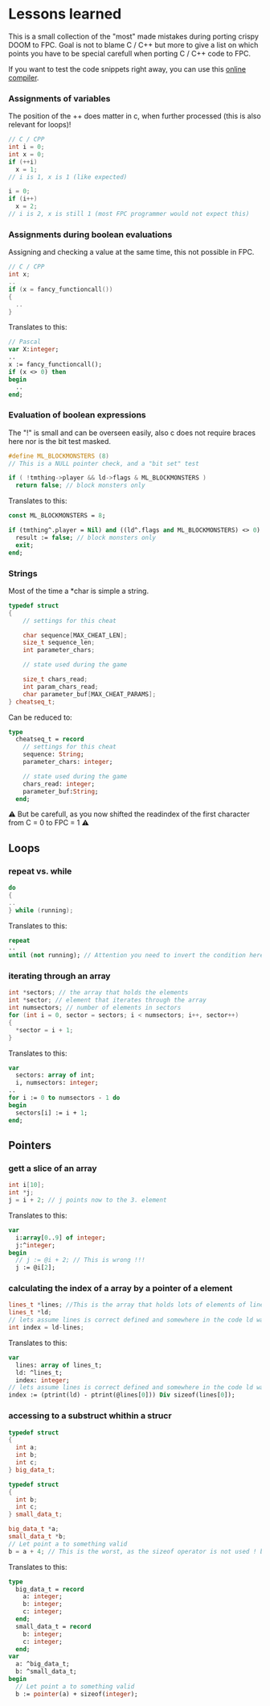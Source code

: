 # Lessons learned

This is a small collection of the "most" made mistakes during porting crispy DOOM to FPC. Goal is not to blame C / C++ but more to give a list on which points you have to be special carefull when porting C / C++ code to FPC.

If you want to test the code snippets right away, you can use this [online compiler](https://www.onlinegdb.com/online_c_compiler).

### Assignments of variables

The position of the ++ does matter in c, when further processed (this is also relevant for loops)!

```cpp
// C / CPP
int i = 0;
int x = 0;
if (++i)
  x = 1; 
// i is 1, x is 1 (like expected)

i = 0;
if (i++)
  x = 2; 
// i is 2, x is still 1 (most FPC programmer would not expect this)
```

### Assignments during boolean evaluations

Assigning and checking a value at the same time, this not possible in FPC.
```cpp
// C / CPP
int x;
..
if (x = fancy_functioncall())
{
  ..
}
```
Translates to this:

```pascal
// Pascal
var X:integer;
..
x := fancy_functioncall();
if (x <> 0) then 
begin
  ..
end;
```

### Evaluation of boolean expressions

The "!" is small and can be overseen easily, also c does not require braces here nor is the bit test masked.

```cpp
#define ML_BLOCKMONSTERS (8)
// This is a NULL pointer check, and a "bit set" test

if ( !tmthing->player && ld->flags & ML_BLOCKMONSTERS )
  return false; // block monsters only
```    

Translates to this:

```pascal
const ML_BLOCKMONSTERS = 8;

if (tmthing^.player = Nil) and ((ld^.flags and ML_BLOCKMONSTERS) <> 0) then begin
  result := false; // block monsters only
  exit;
end;
```

### Strings

Most of the time a *char is simple a string.

```cpp
typedef struct
{
    // settings for this cheat

    char sequence[MAX_CHEAT_LEN];
    size_t sequence_len;
    int parameter_chars;

    // state used during the game

    size_t chars_read;
    int param_chars_read;
    char parameter_buf[MAX_CHEAT_PARAMS];
} cheatseq_t;
``` 
Can be reduced to:

```pascal
type 
  cheatseq_t = record
    // settings for this cheat
    sequence: String;
    parameter_chars: integer;

    // state used during the game
    chars_read: integer; 
    parameter_buf:String;
  end;
``` 
⚠️ But be carefull, as you now shifted the readindex of the first character from C = 0 to FPC = 1 ⚠️

## Loops

### repeat vs. while
```cpp
do
{
..
} while (running);
```
Translates to this:

```pascal
repeat
..
until (not running); // Attention you need to invert the condition here!
```

### iterating through an array

```cpp
int *sectors; // the array that holds the elements
int *sector; // element that iterates through the array
int numsectors; // number of elements in sectors
for (int i = 0, sector = sectors; i < numsectors; i++, sector++)
{
  *sector = i + 1;
}
```

Translates to this:

```pascal
var
  sectors: array of int;
  i, numsectors: integer;
..
for i := 0 to numsectors - 1 do 
begin
  sectors[i] := i + 1;
end;
```

## Pointers

### gett a slice of an array

```cpp
int i[10];
int *j;
j = i + 2; // j points now to the 3. element
```

Translates to this:

```pascal
var
  i:array[0..9] of integer;
  j:^integer;
begin
  // j := @i + 2; // This is wrong !!!
  j := @i[2];
```

### calculating the index of a array by a pointer of a element

```cpp
lines_t *lines; //This is the array that holds lots of elements of lines_t
lines_t *ld;
// lets assume lines is correct defined and somewhere in the code ld was set to one of its elements
int index = ld-lines;
```
Translates to this:

```pascal
var
  lines: array of lines_t;
  ld: ^lines_t;
  index: integer;
// lets assume lines is correct defined and somewhere in the code ld was set to one of its elements
index := (ptrint(ld) - ptrint(@lines[0])) Div sizeof(lines[0]);
```
### accessing to a substruct whithin a strucr

```cpp
typedef struct
{
  int a;
  int b;
  int c;
} big_data_t;

typedef struct
{
  int b;
  int c;
} small_data_t;

big_data_t *a;
small_data_t *b;
// Let point a to something valid
b = a + 4; // This is the worst, as the sizeof operator is not used ! better would be sizeof(int)
```
Translates to this:
```pascal
type 
  big_data_t = record
    a: integer;
    b: integer;
    c: integer;
  end;
  small_data_t = record
    b: integer;
    c: integer;
  end;
var
  a: ^big_data_t;
  b: ^small_data_t;
begin
  // Let point a to something valid
  b := pointer(a) + sizeof(integer);
```

<!---
Backlog:

for (p = line; *p != '\0' && !isspace(*p) && *p != '='; ++p)

for (i = 9, k = 0; i < 18 && k < 5; i += 2, k++)

for (i = lumphash[hash]; i != -1; i = lumpinfo[i]->next)

unions

-->